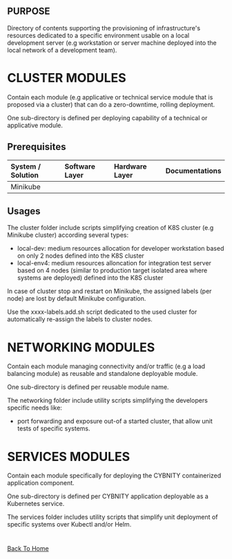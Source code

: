 ## PURPOSE
Directory of contents supporting the provisioning of infrastructure's resources dedicated to a specific environment usable on a local development server (e.g workstation or server machine deployed into the local network of a development team).

# CLUSTER MODULES
Contain each module (e.g applicative or technical service module that is proposed via a cluster) that can do a zero-downtime, rolling deployment.

One sub-directory is defined per deploying capability of a technical or applicative module.

## Prerequisites
|System / Solution|Software Layer|Hardware Layer|Documentations|
|:--|:--|:--|:--|
|Minikube||||

## Usages
The cluster folder include scripts simplifying creation of K8S cluster (e.g Minikube cluster) according several types:
- local-dev: medium resources allocation for developer workstation based on only 2 nodes defined into the K8S cluster
- local-env4: medium resources alloncation for integration test server based on 4 nodes (similar to production target isolated area where systems are deployed) defined into the K8S cluster

In case of cluster stop and restart on Minikube, the assigned labels (per node) are lost by default Minikube configuration.

Use the xxxx-labels.add.sh script dedicated to the used cluster for automatically re-assign the labels to cluster nodes.

# NETWORKING MODULES
Contain each module managing connectivity and/or traffic (e.g a load balancing module) as reusable and standalone deployable module.

One sub-directory is defined per reusable module name.

The networking folder include utility scripts simplifying the developers specific needs like:
- port forwarding and exposure out-of a started cluster, that allow unit tests of specific systems.

# SERVICES MODULES
Contain each module specifically for deploying the CYBNITY containerized application component.

One sub-directory is defined per CYBNITY application deployable as a Kubernetes service.

The services folder includes utility scripts that simplify unit deployment of specific systems over Kubectl and/or Helm.

#
[Back To Home](../README.md)
